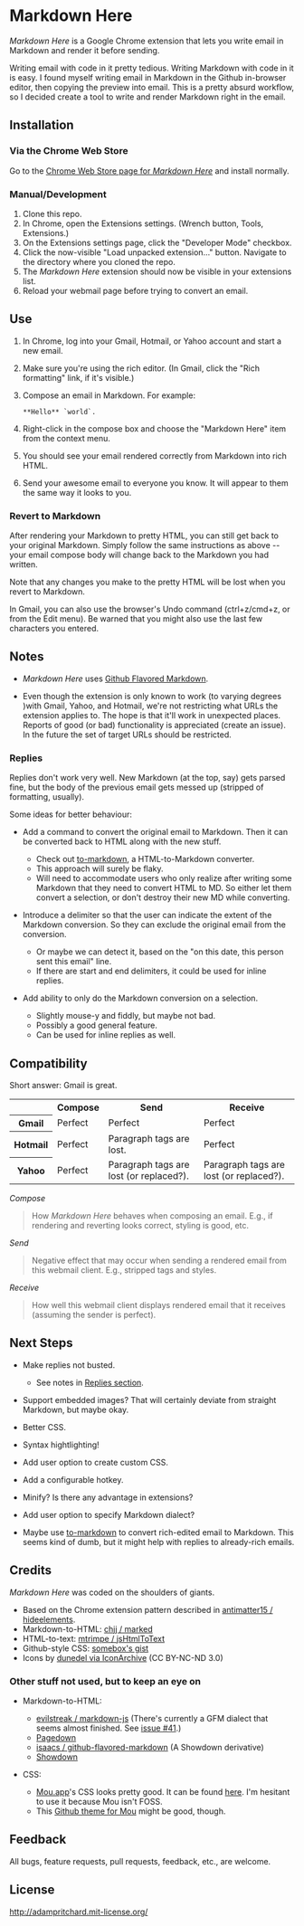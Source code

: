 # Markdown Here

*Markdown Here* is a Google Chrome extension that lets you write email in Markdown and render it before sending.

Writing email with code in it pretty tedious. Writing Markdown with code in it is easy. I found myself writing email in Markdown in the Github in-browser editor, then copying the preview into email. This is a pretty absurd workflow, so I decided create a tool to write and render Markdown right in the email.

## Installation

### Via the Chrome Web Store

Go to the [Chrome Web Store page for *Markdown Here*](https://chrome.google.com/webstore/detail/bonncgjadmfcadjlopgmclakggdgpdnm) and install normally.

### Manual/Development

1. Clone this repo.
2. In Chrome, open the Extensions settings. (Wrench button, Tools, Extensions.)
3. On the Extensions settings page, click the "Developer Mode" checkbox.
4. Click the now-visible "Load unpacked extension…" button. Navigate to the directory where you cloned the repo.
5. The *Markdown Here* extension should now be visible in your extensions list.
6. Reload your webmail page before trying to convert an email.

## Use

1. In Chrome, log into your Gmail, Hotmail, or Yahoo account and start a new email.
2. Make sure you're using the rich editor. (In Gmail, click the "Rich formatting" link, if it's visible.)
3. Compose an email in Markdown. For example:

    ```
    **Hello** `world`.
    ```

4. Right-click in the compose box and choose the "Markdown Here" item from the context menu.
5. You should see your email rendered correctly from Markdown into rich HTML.
6. Send your awesome email to everyone you know. It will appear to them the same way it looks to you.

### Revert to Markdown

After rendering your Markdown to pretty HTML, you can still get back to your original Markdown. Simply follow the same instructions as above -- your email compose body will change back to the Markdown you had written.

Note that any changes you make to the pretty HTML will be lost when you revert to Markdown.

In Gmail, you can also use the browser's Undo command (ctrl+z/cmd+z, or from the Edit menu). Be warned that you might also use the last few characters you entered.

## Notes

* *Markdown Here* uses [Github Flavored Markdown](http://github.github.com/github-flavored-markdown/).

* Even though the extension is only known to work (to varying degrees )with Gmail, Yahoo, and Hotmail, we're not restricting what URLs the extension applies to. The hope is that it'll work in unexpected places. Reports of good (or bad) functionality is appreciated (create an issue). In the future the set of target URLs should be restricted.

### Replies

Replies don't work very well. New Markdown (at the top, say) gets parsed fine, but the body of the previous email gets messed up (stripped of formatting, usually).

Some ideas for better behaviour:

* Add a command to convert the original email to Markdown. Then it can be converted back to HTML along with the new stuff.
  * Check out [to-markdown](https://github.com/domchristie/to-markdown), a HTML-to-Markdown converter.
  * This approach will surely be flaky.
  * Will need to accommodate users who only realize after writing some Markdown that they need to convert HTML to MD. So either let them convert a selection, or don't destroy their new MD while converting.
  
* Introduce a delimiter so that the user can indicate the extent of the Markdown conversion. So they can exclude the original email from the conversion.
  * Or maybe we can detect it, based on the "on this date, this person sent this email" line.
  * If there are start and end delimiters, it could be used for inline replies.
  
* Add ability to only do the Markdown conversion on a selection. 
  * Slightly mouse-y and fiddly, but maybe not bad.
  * Possibly a good general feature.
  * Can be used for inline replies as well.

## Compatibility

Short answer: Gmail is great.

<table>
  <tr>
    <th></th>
    <th>Compose</th>
    <th>Send</th>
    <th>Receive</th>
  </tr>
  <tr>
    <th>Gmail</th>
    <td>Perfect</td>
    <td>Perfect</td>
    <td>Perfect</td>
  </tr>
  <tr>
    <th>Hotmail</th>
    <td>Perfect</td>
    <td>Paragraph tags are lost.</td>
    <td>Perfect</td>
  </tr>
  <tr>
    <th>Yahoo</th>
    <td>Perfect</td>
    <td>Paragraph tags are lost (or replaced?).</td>
    <td>Paragraph tags are lost (or replaced?).</td>
  </tr>
</table>

*Compose*
> How *Markdown Here* behaves when composing an email. E.g., if rendering and reverting looks correct, styling is good, etc.

*Send*
> Negative effect that may occur when sending a rendered email from this webmail client. E.g., stripped tags and styles.

*Receive*
> How well this webmail client displays rendered email that it receives (assuming the sender is perfect).

## Next Steps

* Make replies not busted.
  * See notes in [Replies section](#replies).

* Support embedded images? That will certainly deviate from straight Markdown, but maybe okay.

* Better CSS.

* Syntax hightlighting!

* Add user option to create custom CSS.

* Add a configurable hotkey.

* Minify? Is there any advantage in extensions?

* Add user option to specify Markdown dialect?

* Maybe use [to-markdown](https://github.com/domchristie/to-markdown) to convert rich-edited email to Markdown. This seems kind of dumb, but it might help with replies to already-rich emails.

## Credits

*Markdown Here* was coded on the shoulders of giants.

* Based on the Chrome extension pattern described in [antimatter15 / hideelements](https://github.com/antimatter15/hideelements).
* Markdown-to-HTML: [chjj / marked](https://github.com/chjj/marked)
* HTML-to-text: [mtrimpe / jsHtmlToText](https://github.com/mtrimpe/jsHtmlToText)
* Github-style CSS: [somebox's gist](https://gist.github.com/1082608)
* Icons by [dunedel via IconArchive](http://www.iconarchive.com/show/kaori-icons-by-dunedhel/Other-Butterfly-icon.html) (CC BY-NC-ND 3.0)

### Other stuff not used, but to keep an eye on

* Markdown-to-HTML: 
  * [evilstreak / markdown-js](https://github.com/evilstreak/markdown-js) (There's currently a GFM dialect that seems almost finished. See [issue #41](https://github.com/evilstreak/markdown-js/issues/41).)
  * [Pagedown](https://code.google.com/p/pagedown/)
  * [isaacs / github-flavored-markdown](https://github.com/isaacs/github-flavored-markdown) (A Showdown derivative)
  * [Showdown](https://github.com/coreyti/showdown)

* CSS:
  * [Mou.app](http://mouapp.com/)'s CSS looks pretty good. It can be found [here](https://github.com/borismus/markdown-preview/issues/16). I'm hesitant to use it because Mou isn't FOSS. 
  * This [Github theme for Mou](https://github.com/gcollazo/mou-theme-github2) might be good, though.

## Feedback

All bugs, feature requests, pull requests, feedback, etc., are welcome.

## License

http://adampritchard.mit-license.org/
